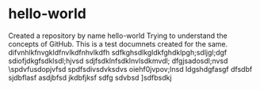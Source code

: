 # hello-world
Created a repository by name hello-world
Trying to understand the concepts of GitHub.
This is a test documnets created for the same.
difvnhlkfnvgkldfnvlkdfnhvlkdfh
sdfkghsdlkgldkfghdklpgh;sdljgl;dgf
sdiofjdkgfsdklsdl;hjvsd
sdjfsdklnfsdklnvlsdkmvdl;
dfgjsadosdl;nvsd
\spdvfusdopjvfsd
spdfsdivsdvksdvs
oiehf0jvpov;lnsd
ldgshdgfasgf
dfsdbf
sjdbflasf
asdjbfsd
jkdbfjksf
sdfg
sdvbsd
]sdfbsdkj
